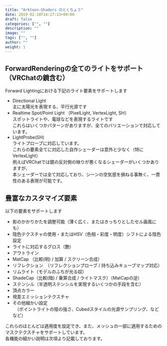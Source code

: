 ```yaml
---
title: "Arktoon-Shaders のとくちょう"
date: 2019-02-10T14:27:13+09:00
draft: false
categories: ["", ""]
description: ""
image: ""
tags: ["", ""]
author: ""
weight: 1
---
```


## ForwardRenderingの全てのライトをサポート （VRChatの鏡含む）  
Forward Lightingにおける下記のライト要素をサポートします

- Directional Light  
主に太陽光を表現する、平行光源です  
- Realtime Spot/Point Light （PixelLight, VertexLight, SH）  
スポットライトや、電球などを表現するライトです  
これらはいくつかパターンがありますが、全てのバリエーションで対応しています。  
- LightProbe(SH)  
ライトプローブに対応しています。  
これらの要素全てに対応した自作シェーダーは意外と少なく（特にVertexLight）  
例えばVRChatでは鏡の反対側の映りが悪くなるシェーダーがいくつかありますが、  
本シェーダーでは全て対応しており、シーンの空気感を損ねる事無く、一貫性のある表現が可能です。  

## 豊富なカスタマイズ要素
以下の要素をサポートします

- 影のかかりかたを調整可能（薄く広く、またはきっちりとしたセル画風にも）  
- 陰色テクスチャの使用・またはHSV（色相・彩度・明度）シフトによる陰色設定  
- ライトに対応するグロス（艶）  
- アウトライン  
- MatCap （比較(明) / 加算 / スクリーン合成）  
- リフレクション　（リフレクションプローブ / 持ち込みキューブマップ対応）  
- リムライト（モデルのふちが光る奴）  
- ShadeCap（比較(暗) / 乗算合成 / ライトマスク）（MatCapの逆）  
- ステンシル（半透明ステンシルを実現するいくつかの手段を含む）  
- 頂点カラー  
- 視差エミッションテクスチャ  
- その他細かい設定  
　（ポイントライトの陰の強さ、Cubedスタイルの光源サンプリング、などなど）  

これらのほとんどは適用度を設定でき、また、メッシュの一部に適用するためのマスクテクスチャをサポートしています。  
各機能の細かい説明は次項より記載しております。  